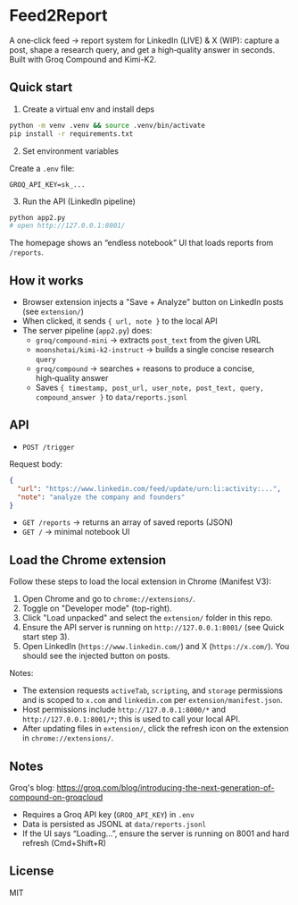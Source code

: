 # Feed2Report

A one‑click feed → report system for LinkedIn (LIVE) & X (WIP): capture a post, shape a research query, and get a high‑quality answer in seconds. Built with Groq Compound and Kimi-K2.

## Quick start

1) Create a virtual env and install deps

```bash
python -m venv .venv && source .venv/bin/activate
pip install -r requirements.txt
```

2) Set environment variables

Create a `.env` file:

```
GROQ_API_KEY=sk_...
```

3) Run the API (LinkedIn pipeline)

```bash
python app2.py
# open http://127.0.0.1:8001/
```

The homepage shows an “endless notebook” UI that loads reports from `/reports`.

## How it works

- Browser extension injects a "Save + Analyze" button on LinkedIn posts (see `extension/`)
- When clicked, it sends `{ url, note }` to the local API
- The server pipeline (`app2.py`) does:
  - `groq/compound-mini` → extracts `post_text` from the given URL
  - `moonshotai/kimi-k2-instruct` → builds a single concise research `query`
  - `groq/compound` → searches + reasons to produce a concise, high‑quality answer
  - Saves `{ timestamp, post_url, user_note, post_text, query, compound_answer }` to `data/reports.jsonl`

## API

- `POST /trigger`

Request body:

```json
{
  "url": "https://www.linkedin.com/feed/update/urn:li:activity:...",
  "note": "analyze the company and founders"
}
```

- `GET /reports` → returns an array of saved reports (JSON)
- `GET /` → minimal notebook UI

## Load the Chrome extension

Follow these steps to load the local extension in Chrome (Manifest V3):

1. Open Chrome and go to `chrome://extensions/`.
2. Toggle on "Developer mode" (top-right).
3. Click "Load unpacked" and select the `extension/` folder in this repo.
4. Ensure the API server is running on `http://127.0.0.1:8001/` (see Quick start step 3).
5. Open LinkedIn (`https://www.linkedin.com/`) and X (`https://x.com/`). You should see the injected button on posts.

Notes:
- The extension requests `activeTab`, `scripting`, and `storage` permissions and is scoped to `x.com` and `linkedin.com` per `extension/manifest.json`.
- Host permissions include `http://127.0.0.1:8000/*` and `http://127.0.0.1:8001/*`; this is used to call your local API.
- After updating files in `extension/`, click the refresh icon on the extension in `chrome://extensions/`.


## Notes

Groq's blog: https://groq.com/blog/introducing-the-next-generation-of-compound-on-groqcloud

- Requires a Groq API key (`GROQ_API_KEY`) in `.env`
- Data is persisted as JSONL at `data/reports.jsonl`
- If the UI says “Loading…”, ensure the server is running on 8001 and hard refresh (Cmd+Shift+R)


## License

MIT
